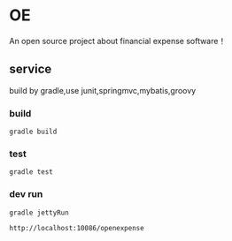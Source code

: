 # OE
An open source project about financial expense software！


## service
build by gradle,use junit,springmvc,mybatis,groovy
### build
<code>gradle build</code>

### test
<code>gradle test</code>

### dev run
<code>gradle jettyRun</code>

<code>http://localhost:10086/openexpense</code>
